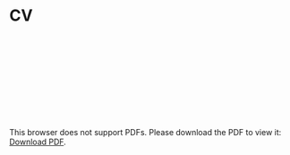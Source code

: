 # CV

<object data="https://github.com/kurtmc/cv/releases/download/v0.0.31/kurt_cv.pdf" type="application/pdf" width="700px" height="700px">
    <embed src="https://github.com/kurtmc/cv/releases/download/v0.0.31/kurt_cv.pdf">
        <p>This browser does not support PDFs. Please download the PDF to view it: <a href="https://github.com/kurtmc/cv/releases/download/v0.0.31/kurt_cv.pdf">Download PDF</a>.</p>
    </embed>
</object>
